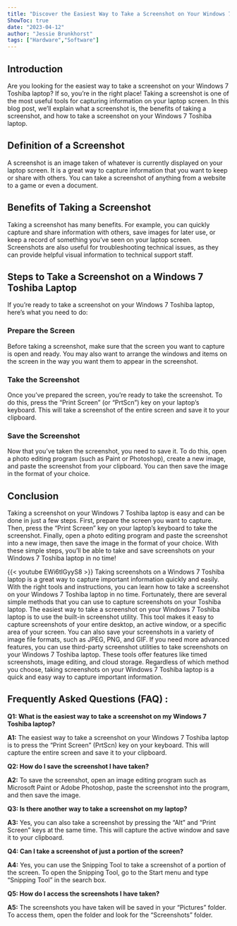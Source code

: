 ```yaml
---
title: "Discover the Easiest Way to Take a Screenshot on Your Windows 7 Toshiba Laptop!"
ShowToc: true 
date: "2023-04-12"
author: "Jessie Brunkhorst" 
tags: ["Hardware","Software"]
---
```

## Introduction 
Are you looking for the easiest way to take a screenshot on your Windows 7 Toshiba laptop? If so, you’re in the right place! Taking a screenshot is one of the most useful tools for capturing information on your laptop screen. In this blog post, we’ll explain what a screenshot is, the benefits of taking a screenshot, and how to take a screenshot on your Windows 7 Toshiba laptop. 

## Definition of a Screenshot
A screenshot is an image taken of whatever is currently displayed on your laptop screen. It is a great way to capture information that you want to keep or share with others. You can take a screenshot of anything from a website to a game or even a document. 

## Benefits of Taking a Screenshot
Taking a screenshot has many benefits. For example, you can quickly capture and share information with others, save images for later use, or keep a record of something you’ve seen on your laptop screen. Screenshots are also useful for troubleshooting technical issues, as they can provide helpful visual information to technical support staff. 

## Steps to Take a Screenshot on a Windows 7 Toshiba Laptop
If you’re ready to take a screenshot on your Windows 7 Toshiba laptop, here’s what you need to do: 

### Prepare the Screen
Before taking a screenshot, make sure that the screen you want to capture is open and ready. You may also want to arrange the windows and items on the screen in the way you want them to appear in the screenshot. 

### Take the Screenshot
Once you’ve prepared the screen, you’re ready to take the screenshot. To do this, press the “Print Screen” (or “PrtScn”) key on your laptop’s keyboard. This will take a screenshot of the entire screen and save it to your clipboard. 

### Save the Screenshot
Now that you’ve taken the screenshot, you need to save it. To do this, open a photo editing program (such as Paint or Photoshop), create a new image, and paste the screenshot from your clipboard. You can then save the image in the format of your choice. 

## Conclusion
Taking a screenshot on your Windows 7 Toshiba laptop is easy and can be done in just a few steps. First, prepare the screen you want to capture. Then, press the “Print Screen” key on your laptop’s keyboard to take the screenshot. Finally, open a photo editing program and paste the screenshot into a new image, then save the image in the format of your choice. With these simple steps, you’ll be able to take and save screenshots on your Windows 7 Toshiba laptop in no time!

{{< youtube EWi6tIGyyS8 >}} 
Taking screenshots on a Windows 7 Toshiba laptop is a great way to capture important information quickly and easily. With the right tools and instructions, you can learn how to take a screenshot on your Windows 7 Toshiba laptop in no time. Fortunately, there are several simple methods that you can use to capture screenshots on your Toshiba laptop. The easiest way to take a screenshot on your Windows 7 Toshiba laptop is to use the built-in screenshot utility. This tool makes it easy to capture screenshots of your entire desktop, an active window, or a specific area of your screen. You can also save your screenshots in a variety of image file formats, such as JPEG, PNG, and GIF. If you need more advanced features, you can use third-party screenshot utilities to take screenshots on your Windows 7 Toshiba laptop. These tools offer features like timed screenshots, image editing, and cloud storage. Regardless of which method you choose, taking screenshots on your Windows 7 Toshiba laptop is a quick and easy way to capture important information.

## Frequently Asked Questions (FAQ) :
**Q1: What is the easiest way to take a screenshot on my Windows 7 Toshiba laptop?**

**A1:** The easiest way to take a screenshot on your Windows 7 Toshiba laptop is to press the “Print Screen” (PrtScn) key on your keyboard. This will capture the entire screen and save it to your clipboard.

**Q2: How do I save the screenshot I have taken?**

**A2:** To save the screenshot, open an image editing program such as Microsoft Paint or Adobe Photoshop, paste the screenshot into the program, and then save the image.

**Q3: Is there another way to take a screenshot on my laptop?**

**A3:** Yes, you can also take a screenshot by pressing the “Alt” and “Print Screen” keys at the same time. This will capture the active window and save it to your clipboard.

**Q4: Can I take a screenshot of just a portion of the screen?**

**A4:** Yes, you can use the Snipping Tool to take a screenshot of a portion of the screen. To open the Snipping Tool, go to the Start menu and type “Snipping Tool” in the search box.

**Q5: How do I access the screenshots I have taken?**

**A5:** The screenshots you have taken will be saved in your “Pictures” folder. To access them, open the folder and look for the “Screenshots” folder.





